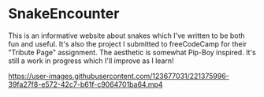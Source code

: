 # SnakeEncounter
This is an informative website about snakes which I've written to be both fun and useful. It's also the project I submitted to freeCodeCamp for their "Tribute Page" assignment. The aesthetic is somewhat Pip-Boy inspired. It's still a work in progress which I'll improve as I learn!







https://user-images.githubusercontent.com/123677031/221375996-39fa27f8-e572-42c7-b61f-c9064701ba64.mp4



